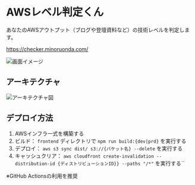 # AWSレベル判定くん

あなたのAWSアウトプット（ブログや登壇資料など）の技術レベルを判定します。

https://checker.minoruonda.com/

![画面イメージ](https://github.com/user-attachments/assets/c237f538-305c-406b-9f9f-0c0eb7f0de65)


## アーキテクチャ

![アーキテクチャ図](https://github.com/user-attachments/assets/3de3251f-d929-4ee5-b62f-5a8ae06739d9)

## デプロイ方法

1. AWSインフラ一式を構築する
2. ビルド： `frontend` ディレクトリで `npm run build:{dev|prd}` を実行する
3. デプロイ： `aws s3 sync dist/ s3://{バケット名} --delete` を実行する
4. キャッシュクリア： `aws cloudfront create-invalidation --distribution-id {ディストリビューションID}} --paths "/*"` を実行する``

※GitHub Actionsの利用を推奨
